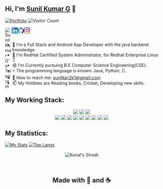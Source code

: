 
## Hi, I'm [Sunil Kumar G](http://sunil2k1.github.io/myportfolio/) 👋

[![Portfolio](https://img.shields.io/website?color=blue&label=Portfolio&style=flat&up_message=Online&url=https://www.facebook.com)](https://sunil2k1.github.io/myportfolio/)
![Visitor Count](https://komarev.com/ghpvc/?username=sunil2k1&color=blue&logo=flat)

<div>
  <a href="https://t.me/Sunil2k1">
  <img align="left" alt="Sunil Kumar G's Telegram" width="22px" src="https://cdn.jsdelivr.net/npm/simple-icons@v3/icons/telegram.svg" />
</a>
</div>
<div>
<a href="https://www.linkedin.com/in/sunil2k1/" target="_blank" rel="noopener noreferrer">
  <img align="left" src="https://github.com/santheesh16/portfolio/blob/master/src/assets/img/contact/linkedin.svg" alt="linkedIn" width="20px" height="20px"/>
</a>
</div>
<div>
 <a href="https://github.com/sunil2k1" target="_blank" rel="noopener noreferrer">
  <img align="left" src="https://github.com/santheesh16/portfolio/blob/master/src/assets/img/contact/github.svg" alt="GitHub" width="20px" height="20px"/>
</a>
</div>
<div>
<a href="https://www.instagram.com/gsk_sunil007/" target="_blank" rel="noopener noreferrer">
  <img align="left" src="https://github.com/santheesh16/portfolio/blob/master/src/assets/img/contact/instagram.svg" alt="instagram" width="20px" height="20px"/>
</a>
</div>
<br/>
<br/>

- 🔭 I'm a Full Stack and Android App Developer with the java backend knowledge.
- 🌱 I'm RedHat Certified System Administrator, for Redhat Enterprise Linux 7.
- 😄 I'm Currently pursuing B.E Computer Science Engineering(CSE).
- ⚡ The programming language is known: Java, Python, C.
- 💬 How to reach me: sunilkpr2k1@gmail.com
- 📫 My Hobbies are Reading books, Cricket, Developing new skills. 


## My Working Stack:

<div align="center">
    <img src="https://img.shields.io/badge/-C-000000?&style=flat&logo=c&logoColor=5968BA" />
    <img src="https://img.shields.io/badge/-Java-000000?style=flat&logo=java&logoColor=F44336" />
    <img src="https://img.shields.io/badge/-Python-000000?style=flat&logo=python&logoColorhalf=396E9B" /> <br>
    <img src="https://img.shields.io/badge/-HTML-000000?&style=flat&logo=html5&logoColor=E44D26"/>
    <img src="https://img.shields.io/badge/-CSS-000000?&style=flat&logo=css3&logoColor=42A5F5"/>
    <img src="https://img.shields.io/badge/-JavaScript-000000?style=flat&logo=javascript&logoColor=FFCA28" />
    <img src="https://img.shields.io/badge/-React-000000?style=flat&logo=react&logoColor=03AABF" />
    <img src="https://img.shields.io/badge/-Node.js-000000?&style=flat&logo=node.js&logoColor=8AC149"/>
    <img src="https://img.shields.io/badge/-NPM-000000?&style=flat&logo=npm&logoColor=CB3837"/>
    <img src="https://img.shields.io/badge/-MySQL-000000?style=flat&logo=mysql&logoColor=E6892E" />
    <img src="https://img.shields.io/badge/-git-000000?&style=flat&logo=git&logoColor=E64A19"/>
    <img src="https://img.shields.io/badge/-Github-000000?style=flat&logo=github&logoColor=DEDEDF" />
</div>

## My Statistics:

[![My Stats](https://github-readme-stats.vercel.app/api?username=sunil2k1&show_icons=true&title_color=fe6287&icon_color=fe6287&text_color=ffffff&bg_color=0a192f&count_private=true)](https://github.com/Sanchitbajaj02?tab=repositories)
[![Top Langs](https://github-readme-stats.vercel.app/api/top-langs/?username=sunil2k1&layout=compact&show_icons=true&title_color=fe6287&icon_color=fe6287&text_color=ffffff&bg_color=0a192f)](https://github.com/Sanchitbajaj02?tab=repositories)

<div align="center">
  
  <p align="center">
<img align="center" src="https://github-readme-streak-stats.herokuapp.com/?user=sunil2k1&theme=tokyonight" alt="Kunal's Streak">
</p><br>

## Made with 💖 and ☕

</div>

